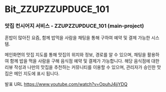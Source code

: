 # Bit_ZZUPZZUPDUCE_101

<h3>맛집 컨시어지 서비스 - ZZUPZZUPDUCE_101 (main-project)</h3>

혼밥이 많아진 요즘, 함께 밥먹을 사람을 채팅을 통해 구하여 예약 및 결제 가능한 시스템.

메인화면의 맛집 지도를 통해 맛집의 위치와 정보, 경로를 알 수 있으며, 채팅을 활용하여 함께 밥을 먹을 사람을 구해 음식점 예약 및 결제가 가능합니다. 
해당 음식점에 대한 리뷰 작성과 나만의 맛집을 추천하는 커뮤니티를 이용할 수 있으며, 관리자가 승인한 맛집은 메인 지도에 표시 됩니다. 


발표 URL
https://www.youtube.com/watch?v=OpuhJ4jjYDQ
